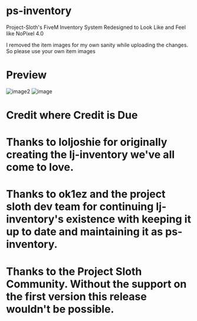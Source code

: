 # ps-inventory
Project-Sloth's FiveM Inventory System Redesigned to Look Like and Feel like NoPixel 4.0

I removed the item images for my own sanity while uploading the changes. So please use your own item images

# Preview
![image2](https://github.com/Reload-X/qb-inventory/assets/167034229/00122ffc-1f34-4d49-9c81-ddf07dc31449)
![image](https://github.com/Reload-X/qb-inventory/assets/167034229/d22ea538-de70-4651-bb8a-eae963062032)



# Credit where Credit is Due

# Thanks to loljoshie for originally creating the lj-inventory we've all come to love.
# Thanks to ok1ez and the project sloth dev team for continuing lj-inventory's existence with keeping it up to date and maintaining it as ps-inventory.
# Thanks to the Project Sloth Community. Without the support on the first version this release wouldn't be possible.


